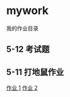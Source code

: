 # mywork

我的作业目录

## 5-12 考试题

## 5-11 打地鼠作业

[作业 1](https://lhlovecoding.github.io/mywork/5-11/index.html)
[作业 2](https://lhlovecoding.github.io/mywork/5-11/index.html)
